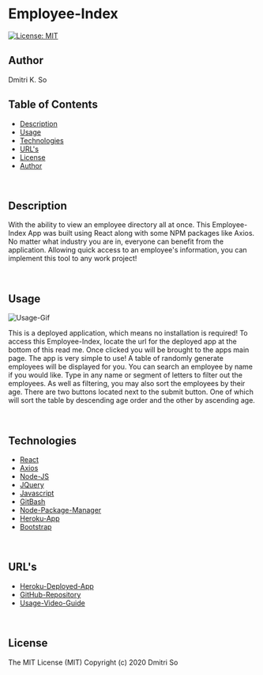 # Employee-Index




[![License: MIT](https://img.shields.io/badge/License-MIT-yellow.svg)](https://opensource.org/licenses/MIT)

## Author

Dmitri K. So

## Table of Contents

* [Description](##Description)
* [Usage](##Usage)
* [Technologies](##Technologies)
* [URL's](##URL's)
* [License](##License)
* [Author](##Author)

<br>

## Description

<p> With the ability to view an employee directory all at once. This Employee-Index App was built using React along with some NPM packages like Axios. No matter what industry you are in, everyone can benefit from the application. Allowing quick access to an employee's information, you can implement this tool to any work project!</p>


<br>

## Usage



![Usage-Gif](./public/assets/gifs/.gif)


<p> This is a deployed application, which means no installation is required! To access this Employee-Index, locate the url for the deployed app at the bottom of this read me. Once clicked you will be brought to the apps main page. The app is very simple to use! A table of randomly generate employees will be displayed for you. You can search an employee by name if you would like. Type in any name or segment of letters to filter out the employees. As well as filtering, you may also sort the employees by their age. There are two buttons located next to the submit button. One of which will sort the table by descending age order and the other by ascending age. </p>

<br>

## Technologies


* [React](https://reactjs.org/)
* [Axios](https://www.npmjs.com/package/axios)
* [Node-JS](https://nodejs.org/en/)
* [JQuery](https://jquery.com/)
* [Javascript](https://www.javascript.com/)
* [GitBash](https://git-scm.com/downloads)
* [Node-Package-Manager](https://www.npmjs.com/)
* [Heroku-App](https://www.heroku.com/)
* [Bootstrap](https://getbootstrap.com/)


<br>

## URL's

* [Heroku-Deployed-App]()
* [GitHub-Repository](https://github.com/dmitriso/Employee-Index)
* [Usage-Video-Guide]()

<br>

## License 

<p>The MIT License (MIT) Copyright (c) 2020 Dmitri So</p>

<br>


